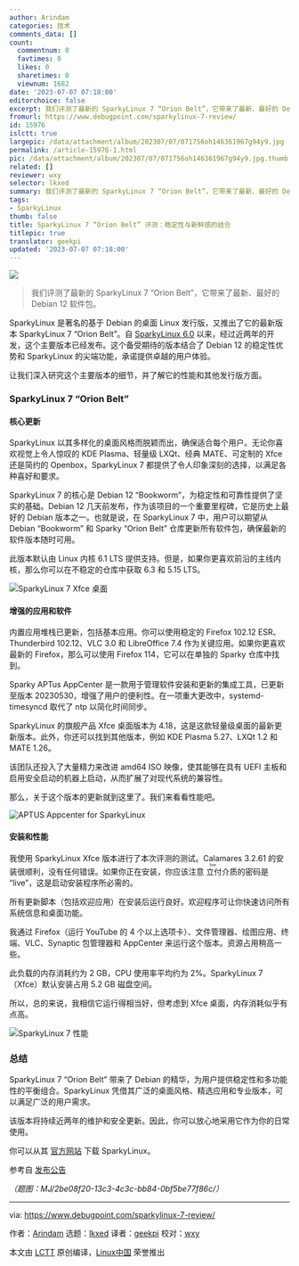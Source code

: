 ```yaml
---
author: Arindam
categories: 技术
comments_data: []
count:
  commentnum: 0
  favtimes: 0
  likes: 0
  sharetimes: 0
  viewnum: 1682
date: '2023-07-07 07:18:00'
editorchoice: false
excerpt: 我们评测了最新的 SparkyLinux 7 “Orion Belt”，它带来了最新、最好的 Debian 12 软件包。
fromurl: https://www.debugpoint.com/sparkylinux-7-review/
id: 15976
islctt: true
largepic: /data/attachment/album/202307/07/071756oh146361967g94y9.jpg
permalink: /article-15976-1.html
pic: /data/attachment/album/202307/07/071756oh146361967g94y9.jpg.thumb.jpg
related: []
reviewer: wxy
selector: lkxed
summary: 我们评测了最新的 SparkyLinux 7 “Orion Belt”，它带来了最新、最好的 Debian 12 软件包。
tags:
- SparkyLinux
thumb: false
title: SparkyLinux 7 “Orion Belt” 评测：稳定性与新鲜感的结合
titlepic: true
translator: geekpi
updated: '2023-07-07 07:18:00'
---
```


![](/data/attachment/album/202307/07/071756oh146361967g94y9.jpg)



> 
> 我们评测了最新的 SparkyLinux 7 “Orion Belt”，它带来了最新、最好的 Debian 12 软件包。
> 
> 
> 


SparkyLinux 是著名的基于 Debian 的桌面 Linux 发行版，又推出了它的最新版本 SparkyLinux 7 “Orion Belt”。自 [SparkyLinux 6.0](https://www.debugpoint.com/sparky-linux-6-review/) 以来，经过近两年的开发，这个主要版本已经发布。这个备受期待的版本结合了 Debian 12 的稳定性优势和 SparkyLinux 的尖端功能，承诺提供卓越的用户体验。


让我们深入研究这个主要版本的细节，并了解它的性能和其他发行版方面。


### SparkyLinux 7 “Orion Belt”


#### 核心更新


SparkyLinux 以其多样化的桌面风格而脱颖而出，确保适合每个用户。无论你喜欢视觉上令人惊叹的 KDE Plasma、轻量级 LXQt、经典 MATE、可定制的 Xfce 还是简约的 Openbox，SparkyLinux 7 都提供了令人印象深刻的选择，以满足各种喜好和要求。


SparkyLinux 7 的核心是 Debian 12 “Bookworm”，为稳定性和可靠性提供了坚实的基础。Debian 12 几天前发布，作为该项目的一个重要里程碑，它是历史上最好的 Debian 版本之一。也就是说，在 SparkyLinux 7 中，用户可以期望从 Debian “Bookworm” 和 Sparky “Orion Belt” 仓库更新所有软件包，确保最新的软件版本随时可用。


此版本默认由 Linux 内核 6.1 LTS 提供支持。但是，如果你更喜欢前沿的主线内核，那么你可以在不稳定的仓库中获取 6.3 和 5.15 LTS。


![SparkyLinux 7 Xfce 桌面](/data/attachment/album/202307/07/071858vxg8vt27t2e8t7m7.jpg)


#### 增强的应用和软件


内置应用堆栈已更新，包括基本应用。你可以使用稳定的 Firefox 102.12 ESR、Thunderbird 102.12、VLC 3.0 和 LibreOffice 7.4 作为关键应用。如果你更喜欢最新的 Firefox，那么可以使用 Firefox 114，它可以在单独的 Sparky 仓库中找到。


Sparky APTus AppCenter 是一款用于管理软件安装和更新的集成工具，已更新至版本 20230530，增强了用户的便利性。在一项重大更改中，systemd-timesyncd 取代了 ntp 以简化时间同步。


SparkyLinux 的旗舰产品 Xfce 桌面版本为 4.18，这是这款轻量级桌面的最新更新版本。此外，你还可以找到其他版本，例如 KDE Plasma 5.27、LXQt 1.2 和 MATE 1.26。


该团队还投入了大量精力来改进 amd64 ISO 映像，使其能够在具有 UEFI 主板和启用安全启动的机器上启动，从而扩展了对现代系统的兼容性。


那么，关于这个版本的更新就到这里了。我们来看看性能吧。


![APTUS Appcenter for SparkyLinux](/data/attachment/album/202307/07/071908bshlsccbsgcwv2i6.jpg)


#### 安装和性能


我使用 SparkyLinux Xfce 版本进行了本次评测的测试。Calamares 3.2.61 的安装很顺利，没有任何错误。如果你正在安装，你应该注意<ruby> 立付 <rt>  live </rt></ruby>介质的密码是 “live”，这是启动安装程序所必需的。


所有更新脚本（包括欢迎应用）在安装后运行良好。欢迎程序可让你快速访问所有系统信息和桌面功能。


我通过 Firefox（运行 YouTube 的 4 个以上选项卡）、文件管理器、绘图应用、终端、VLC、Synaptic 包管理器和 AppCenter 来运行这个版本。资源占用稍高一些。


此负载的内存消耗约为 2 GB，CPU 使用率平均约为 2%。SparkyLinux 7（Xfce）默认安装占用 5.2 GB 磁盘空间。


所以，总的来说，我相信它运行得相当好，但考虑到 Xfce 桌面，内存消耗似乎有点高。


![SparkyLinux 7 性能](/data/attachment/album/202307/07/071916jrw0b30wa770zapa.jpg)


### 总结


SparkyLinux 7 “Orion Belt” 带来了 Debian 的精华，为用户提供稳定性和多功能性的平衡组合。SparkyLinux 凭借其广泛的桌面风格、精选应用和专业版本，可以满足广泛的用户需求。


该版本将持续近两年的维护和安全更新。因此，你可以放心地采用它作为你的日常使用。


你可以从其 [官方网站](https://sparkylinux.org/download/) 下载 SparkyLinux。


参考自 [发布公告](https://sparkylinux.org/sparky-7-0-orion-belt/)


*（题图：MJ/2be08f20-13c3-4c3c-bb84-0bf5be77f86c/）*




---


via: <https://www.debugpoint.com/sparkylinux-7-review/>


作者：[Arindam](https://www.debugpoint.com/author/admin1/) 选题：[lkxed](https://github.com/lkxed/) 译者：[geekpi](https://github.com/geekpi) 校对：[wxy](https://github.com/wxy)


本文由 [LCTT](https://github.com/LCTT/TranslateProject) 原创编译，[Linux中国](https://linux.cn/) 荣誉推出